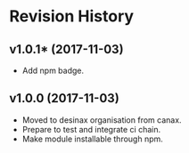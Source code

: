 Revision History
=======================

v1.0.1* (2017-11-03)
------------------------

* Add npm badge.


v1.0.0 (2017-11-03)
------------------------

* Moved to desinax organisation from canax.
* Prepare to test and integrate ci chain.
* Make module installable through npm.
